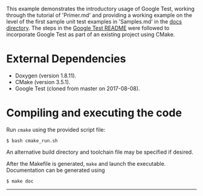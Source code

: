 This example demonstrates the introductory usage of Google Test, working through the tutorial of 'Primer.md' and
providing a working example on the level of the first sample unit test examples in 'Samples.md' in the [docs
directory][gt_docs]. The steps in the [Google Test README][gt_readme] were followed to incorporate Google Test as part
of an existing project using CMake.


# External Dependencies
 
- Doxygen (version 1.8.11).
- CMake (version 3.5.1).
- Google Test (cloned from master on 2017-08-08).
 
# Compiling and executing the code
 
Run `cmake` using the provided script file:
```{sh}
$ bash cmake_run.sh
```
An alternative build directory and toolchain file may be specified if desired.

After the Makefile is generated, `make` and launch the executable. Documentation can be generated using
```{sh}
$ make doc
```
 
<!-- References: (This is an HTML comment block which is hidden from doxygen and markdown) -->
---

[gt_docs]: https://github.com/google/googletest/blob/master/googletest/docs/
[gt_readme]: https://github.com/google/googletest/blob/master/googletest/
<!-- [gt_readme]: https://github.com/google/googletest/blob/master/googletest/README.md -->
